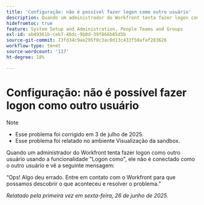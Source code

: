```yaml
---
title: 'Configuração: não é possível fazer logon como outro usuário'
description: Quando um administrador do Workfront tenta fazer logon como outro usuário usando a funcionalidade Fazer logon como, ele não está conectado como o outro usuário e vê uma mensagem de erro.
hidefromtoc: true
feature: System Setup and Administration, People Teams and Groups
exl-id: ab49361b-ceb7-46dc-9b0d-39f866b85d5b
source-git-commit: 73fd34c9ae295f0c3ac0d13c433f50afaf283626
workflow-type: tm+mt
source-wordcount: '117'
ht-degree: 18%

---
```


# Configuração: não é possível fazer logon como outro usuário

>[!NOTE]
>
>* Esse problema foi corrigido em 3 de julho de 2025.
>* Esse problema foi relatado no ambiente Visualização da sandbox.

Quando um administrador do Workfront tenta fazer logon como outro usuário usando a funcionalidade &quot;Logon como&quot;, ele não é conectado como o outro usuário e vê a seguinte mensagem:

“Ops! Algo deu errado. Entre em contato com o Workfront para que possamos descobrir o que aconteceu e resolver o problema.”

_Relatado pela primeira vez em sexta-feira, 26 de junho de 2025._
